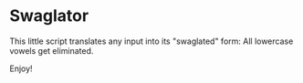 # Swaglator

This little script translates any input into its "swaglated" form: All lowercase vowels get eliminated.

Enjoy!
